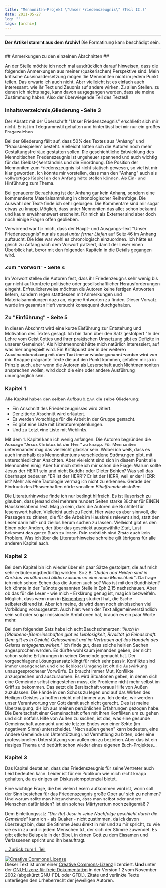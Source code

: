 ```yaml
---
title: "Mennoniten-Projekt \"Unser Friedenszeugnis\" (Teil II.)"
date: 2011-05-27
log: ""
tags: [archiv]
---
```

<hr><b>Der Artikel stammt aus dem Archiv!</b> Die Formatirung kann beschädigt sein.<hr>
## Anmerkungen zu den einzelnen Abschnitten ##

An der Stelle möchte ich noch mal ausdrücklich darauf hinweisen, dass die folgenden Anmerkungen aus meiner (quakerischen) Perspektive sind. Mein kritische Auseinandersetzung  mögen die Mennoniten nicht im jedem Punkt teilen. Das erwarte ich auch nicht. Aber vielleicht ist es einfach auch interessant, wie ihr Text und Zeugnis auf andere wirken. Zu allen Stellen, zu denen ich nichts sage, kann davon ausgegangen werden, dass sie meine Zustimmung haben. Also der überwiegende Teil des Textes!!
<!--break-->

<h3>Inhaltsverzeichnis,Gliederung - Seite 3</h3>

Der Absatz mit der Überschrift "Unser Friedenszeugnis" erschließt sich mir nicht. Er ist im Telegrammstil gehalten und hinterlässt bei mir nur ein großes Fragezeichen.

Bei der Gliederung fällt auf, dass 50% des Textes aus "Anhang" und "Praxisbeispielen" besteht. Vielleicht hätten sich die Autoren noch mehr Gestaltungsfreiräue gestatten sollen. Die geschichtliche Entwicklung des Mennoitischen Friedenszeugnis ist ungeheuer spannend und auch wichtig für das (Selbst-)Verständnis und die Einordnung. Die Position der Mennoniten zum Friedenszeugnis ist nicht statisch gewesen, so viel ist mir klar geworden. Ich könnte mir vorstellen, dass man den "Anhang" auch als vollwertiges Kapitel an den Anfang hätte stellen können. Als Ein- und Hinführung zum Thema.

Bei genauerer Betrachtung ist der Anhang gar kein Anhang, sondern eine kommentierte Materialsammlung in chronologischer Reihenfolge. Die Auswahl der Texte finde ich sehr gelungen. Die Kommentare sind mir sogar etwas zu knapp. Möglich, dass unter Mennoniten das alles schon bekannt und kaum erwähnenswert erscheint. Für mich als Externer sind aber doch noch einige Fragen offen geblieben.

Verwirrend war für mich, dass der Haupt- und Ausgangs-Text "Unser Friedenszeugnis" nur als quasi <i>unter ferner Liefen</i> auf Seite 46 im Anhang auftaucht. Die Idee war wohl es chronologisch einzuordnen. Ich hätte es gleich zu Anfang nach dem Vorwort platziert, damit der Leser einen Überblick hat, bevor mit den folgenden Kapiteln in die Details gegangen wird.

<h3>Zum "Vorwort" - Seite 4</h3>

Im Vorwort stellen die Autoren fest, dass ihr Friedenzeugnis sehr wenig bis gar nicht auf konkrete politische oder gesellschaftlicher Herausforderungen eingeht. Erfreulicherweise möchten die Autoren  keine fertigen Antworten liefern, sondern regen stattdessen mit Anmerkungen und Materialsammlungen dazu an, eigene Antworten zu finden. Dieser Vorsatz wurde im gesamten Heft versucht konsequent durchgehalten. 

<h3>Zu "Einführung" - Seite 5</h3>

In diesen Abschnitt wird eine kurze Einführung zur Entstehung und Motivation des Textes gesagt. Ich bin dann über den Satz gestolpert "In der Lehre vom Geist Gottes und ihrer praktischen Umsetzung gibt es Defizite in unserer Gemeinde". Als Nichtmennonit hätte mich natürlich interessiert, auf was hier angespielt wird. Ein Kritikpunkt der in der weiteren Auseinandersetzung mit dem Text immer wieder genannt werden wird von mir. Knappe prägnante Texte die auf den Punkt kommen, gefallen mir ja in Prinzip auch, aber wenn die Autoren als Leserschaft auch Nichtmennoniten ansprechen wollen, wird doch die eine oder andere Ausführung unumgänglich sein.

<h3>Kapitel 1</h3>

Alle Kapitel haben den selben Aufbau b.z.w. die selbe Gliederung:
<ul>
<li>Ein Anschnitt des Friedenzeugnisses wird zitiert.</li>
<li>Der zitierte Abschnitt wird erläutert.</li>
<li>Es werden Vorschläge für die Arbeit in der Gruppe gemacht.</li>
<li>Es gibt eine Liste mit Literaturempfehlungen.</li>
<li>Und zu Letzt eine Liste mit Weblinks.</li>
</ul>

Mit dem 1. Kapitel kann ich wenig anfangen. Die Autoren begründen die Aussage "Jesus Christus ist der Herr" zu knapp. Für Mennoniten untereinander mag das vielleicht glasklar sein. Wobei ich weiß, dass es auch innerhalb des Mennonitentums verschiedene Strömungen gibt, mit unterschiedlichen Ansichten. Aber vielleicht sind sich in diesem Punkt alle Mennoniten einig. Aber für mich stelle ich mir schon die Frage: Warum sollte Jesus der HERR sein und nicht Buddha oder Dieter Bohlen? Was soll das überhaupt bedeuten "ER ist der HERR"? Er ist der HERR, weil er der HERR ist? Mehr als eine Tautologie vermag ich nicht zu erkennen. Gerade der Eindruck des Phrasenhaften dürfe vor allem <i>Bibelfremde</i> abstoßen.

Die Literaturhinweise finde ich nur bedingt hilfreich. Es ist illusorisch zu glauben, dass jemand drei mehrere hundert Seiten starke Bücher für EINEN Hauskreisabend liest. Mag ja sein, dass die Autoren die Buchtitel für lesenswert halten. Vielleicht auch zu Recht. Hier wäre es aber sinnvoll, die Passagen zu zitieren, die für die Arbeit im Hauskreis relevant sind, statt den Leser darin hilf- und ziellos herum suchen zu lassen. Vielleicht gibt es den Einen oder Andern, der über das geschickt ausgewählte Zitat, Lust bekommt das ganze Buch zu lesen. Rein rechtlich sind Zitate auch kein Problem. Was ich über die Literaturhinweise schreibe gilt übrigens für alle anderen Kapitel auch.

<h3>Kapitel 2</h3>

Bei dem Kapitel bin ich wieder über ein paar Sätze gestolpert, die auf mich sehr erläuterungsbedürftig wirkten. So z.B. <i>"Juden und Heiden sind in Christus versöhnt und bilden zusammen eine neue Menschheit"</i>. Da frage ich mich schon: Sehen das die Juden auch so? Was ist mit den Buddhisten? Ich könnte in der Fußnote genannten Stelle in Eph 2,15 nachschauen. Aber ob das für die Leser - wie mich -  Erklärung genug ist, mag ich bezweifeln. Möglich, dass wenn man in <a href="www.bienenberg.ch">Bienenberg</a> studiert hat, die Sache selbsterklärend ist. Aber ich meine, da wird dann noch ein bisschen viel Vorbildung vorausgesetzt. Auch hier: wenn der Text allgemeinverständlich sein soll oder so gar missionale Ambitionen hat, brauch es ein paar Worte mehr.

Bei dem folgenden Satz habe ich echt Bauchschmerzen: <i>"Auch in [Glaubens-]Gemeinschaften gibt es Lieblosigkeit, Rivalität, ja Feindschaft. Dem gilt es in Geduld, Gelassenheit und im Vertrauen auf das Handeln des Geistes entgegenzuwirken."</i> Ich finde gut, dass solche heiklen Sachen angesprochen werden. Es dürfte wohl kaum jemanden geben, der nicht schon solche Erfahrungen in seiner Gemeinde gemacht hat. Der vorgeschlagene Lösungsansatz klingt für mich sehr passiv. Konflikte sind immer unangenehm und eine liebloser Umgang ist oft die Auswirkung unausgesprochener Vorwürfe. Es braucht immer Mut, Konflikte anzusprechen und auszuräumen. Es wird Situationen geben, in denen sich eine Gemeinde selbst eingestehen muss, die Probleme nicht mehr selbst im Griff zu bekommen. Das setzt die Bereitschaft voraus Hilfe von Außen zuzulassen. Die Hände in den Schoss zu legen und auf das Wirken des Heiligen Geistes zu hoffen reicht nicht immer aus. Ich denke, wir werden unser Verantwortung vor Gott damit auch nicht gerecht. Dies ist meine Überzeugung, die ich aus meinen persönlichen Erfahrungen gezogen habe. Die Bereitschaft einer Gemeinschaft offen mit ihren Konflikten um zu gehen und sich notfalls Hilfe von Außen zu suchen, ist das, was eine gesunde Gemeinschaft ausmacht und sie letzten Endes von einer Sekte (im negativem Sinne) unterscheidet. "Nach außen gehen" kann bedeuten, eine Andere Gemeinde um Unterstützung und Vermittlung zu bitten, oder eine professionellen Unterstützung von außen ein zu beziehen. Aber das ist ein riesiges Thema und bedürft schon wieder eines eigenen Buch-Projektes...

<h3>Kapitel 3</h3>

Das Kapitel deutet an, dass das Friedenszeugnis für seine Vertreter auch Leid bedeuten kann. Leider ist für ein Publikum wie mich recht knapp gehalten, da es einiges an Diskussionspotenzial bietet.

Eine wichtige Frage, die bei vielen Lesern aufkommen wird ist, worin soll der Sinn bestehen  für das Friedenszeugnis große Oper auf sich zu nehmen? Und warum sollte man hinzunehmen, dass man selbst oder andere Menschen dafür leiden? Ist ein solches Märtyrertum noch zeitgemäß ?

Dem Einleitungssatz <i>"Der Ruf Jesu in seine Nachfolge geschieht durch die Gemeinde"</i> kann ich - als Quaker - nicht zustimmen, da ich davon überzeugt bin, dass die Stimme Jesu direkt in mir und zu mir spricht, zu wie sie es in zu und in jedem Menschen tut, der sich der Stimme zuwendet. Es gibt etliche Beispiele in der Bibel, in denen Gott zu dem Einsamen und Verlassenen spricht und ihn beauftragt.

<a href="http://www.the-independent-friend.de/?q=node/740">...Zurück zum 1. Teil</a>


<a href="http://creativecommons.org/licenses/by-sa/3.0/de/" rel="license"><img src="http://i.creativecommons.org/l/by-sa/3.0/de/88x31.png" style="border-width: 0pt;" alt="Creative Commons License" /></a><br />
Dieser <span rel="dc:type" href="http://purl.org/dc/dcmitype/Text" xmlns:dc="http://purl.org/dc/elements/1.1/">Text</span> ist unter einer <a href="http://creativecommons.org/licenses/by-sa/3.0/de/" rel="license">Creative Commons-Lizenz</a> lizenziert. <b>Und</b> unter der <a href="http://de.wikipedia.org/wiki/GFDL">GNU-Lizenz f&uuml;r freie Dokumentation</a> in der Version 1.2 vom November 2002 (abgek&uuml;rzt GNU-FDL oder GFDL). Zitate und verlinkte Texte unterliegen den Urheberrecht der jeweiligen Autoren.
